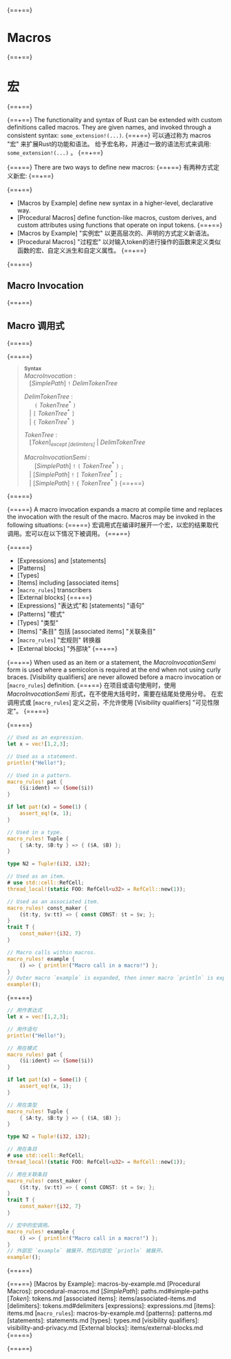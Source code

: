 {==+==}
# Macros
{==+==}
# 宏
{==+==}


{==+==}
The functionality and syntax of Rust can be extended with custom definitions
called macros. They are given names, and invoked through a consistent
syntax: `some_extension!(...)`.
{==+==}
可以通过称为 macros "宏" 来扩展Rust的功能和语法。
给予宏名称，并通过一致的语法形式来调用: `some_extension!(...)` 。
{==+==}


{==+==}
There are two ways to define new macros:
{==+==}
有两种方式定义新宏:
{==+==}


{==+==}
* [Macros by Example] define new syntax in a higher-level, declarative way.
* [Procedural Macros] define function-like macros, custom derives, and custom
  attributes using functions that operate on input tokens.
{==+==}
* [Macros by Example] "实例宏" 以更高层次的、声明的方式定义新语法。
* [Procedural Macros] "过程宏" 以对输入token的进行操作的函数来定义类似函数的宏、自定义派生和自定义属性。
{==+==}


{==+==}
## Macro Invocation
{==+==}
## Macro 调用式
{==+==}


{==+==}
> **<sup>Syntax</sup>**\
> _MacroInvocation_ :\
> &nbsp;&nbsp; [_SimplePath_] `!` _DelimTokenTree_
>
> _DelimTokenTree_ :\
> &nbsp;&nbsp; &nbsp;&nbsp;  `(` _TokenTree_<sup>\*</sup> `)`\
> &nbsp;&nbsp; | `[` _TokenTree_<sup>\*</sup> `]`\
> &nbsp;&nbsp; | `{` _TokenTree_<sup>\*</sup> `}`
>
> _TokenTree_ :\
> &nbsp;&nbsp; [_Token_]<sub>_except [delimiters]_</sub> | _DelimTokenTree_
>
> _MacroInvocationSemi_ :\
> &nbsp;&nbsp; &nbsp;&nbsp; [_SimplePath_] `!` `(` _TokenTree_<sup>\*</sup> `)` `;`\
> &nbsp;&nbsp; | [_SimplePath_] `!` `[` _TokenTree_<sup>\*</sup> `]` `;`\
> &nbsp;&nbsp; | [_SimplePath_] `!` `{` _TokenTree_<sup>\*</sup> `}`
{==+==}

{==+==}


{==+==}
A macro invocation expands a macro at compile time and replaces the
invocation with the result of the macro. Macros may be invoked in the
following situations:
{==+==}
宏调用式在编译时展开一个宏，以宏的结果取代调用。宏可以在以下情况下被调用。
{==+==}


{==+==}
* [Expressions] and [statements]
* [Patterns]
* [Types]
* [Items] including [associated items]
* [`macro_rules`] transcribers
* [External blocks]
{==+==}
* [Expressions] "表达式"和 [statements] "语句"
* [Patterns] "模式"
* [Types] "类型"
* [Items] "条目" 包括 [associated items] "关联条目"
* [`macro_rules`] "宏规则" 转换器
* [External blocks] "外部块"
{==+==}


{==+==}
When used as an item or a statement, the _MacroInvocationSemi_ form is used
where a semicolon is required at the end when not using curly braces.
[Visibility qualifiers] are never allowed before a macro invocation or
[`macro_rules`] definition.
{==+==}
在项目或语句使用时，使用 _MacroInvocationSemi_ 形式，在不使用大括号时，需要在结尾处使用分号。
在宏调用式或 [`macro_rules`] 定义之前，不允许使用 [Visibility qualifiers] "可见性限定"。
{==+==}


{==+==}
```rust
// Used as an expression.
let x = vec![1,2,3];

// Used as a statement.
println!("Hello!");

// Used in a pattern.
macro_rules! pat {
    ($i:ident) => (Some($i))
}

if let pat!(x) = Some(1) {
    assert_eq!(x, 1);
}

// Used in a type.
macro_rules! Tuple {
    { $A:ty, $B:ty } => { ($A, $B) };
}

type N2 = Tuple!(i32, i32);

// Used as an item.
# use std::cell::RefCell;
thread_local!(static FOO: RefCell<u32> = RefCell::new(1));

// Used as an associated item.
macro_rules! const_maker {
    ($t:ty, $v:tt) => { const CONST: $t = $v; };
}
trait T {
    const_maker!{i32, 7}
}

// Macro calls within macros.
macro_rules! example {
    () => { println!("Macro call in a macro!") };
}
// Outer macro `example` is expanded, then inner macro `println` is expanded.
example!();
```
{==+==}
```rust
// 用作表达式
let x = vec![1,2,3];

// 用作语句
println!("Hello!");

// 用在模式
macro_rules! pat {
    ($i:ident) => (Some($i))
}

if let pat!(x) = Some(1) {
    assert_eq!(x, 1);
}

// 用在类型
macro_rules! Tuple {
    { $A:ty, $B:ty } => { ($A, $B) };
}

type N2 = Tuple!(i32, i32);

// 用在条目
# use std::cell::RefCell;
thread_local!(static FOO: RefCell<u32> = RefCell::new(1));

// 用在关联条目
macro_rules! const_maker {
    ($t:ty, $v:tt) => { const CONST: $t = $v; };
}
trait T {
    const_maker!{i32, 7}
}

// 宏中的宏调用。
macro_rules! example {
    () => { println!("Macro call in a macro!") };
}
// 外部宏 `example` 被展开，然后内部宏 `println` 被展开。
example!();
```
{==+==}


{==+==}
[Macros by Example]: macros-by-example.md
[Procedural Macros]: procedural-macros.md
[_SimplePath_]: paths.md#simple-paths
[_Token_]: tokens.md
[associated items]: items/associated-items.md
[delimiters]: tokens.md#delimiters
[expressions]: expressions.md
[items]: items.md
[`macro_rules`]: macros-by-example.md
[patterns]: patterns.md
[statements]: statements.md
[types]: types.md
[visibility qualifiers]: visibility-and-privacy.md
[External blocks]: items/external-blocks.md
{==+==}

{==+==}